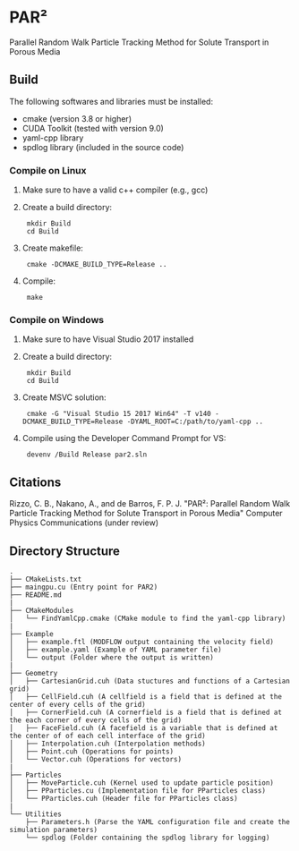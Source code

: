 # PAR²

Parallel Random Walk Particle Tracking Method for Solute Transport in Porous Media

## Build

The following softwares and libraries must be installed:

* cmake (version 3.8 or higher)
* CUDA Toolkit (tested with version 9.0)
* yaml-cpp library
* spdlog library (included in the source code)

### Compile on Linux

1. Make sure to have a valid c++ compiler (e.g., gcc)
2. Create a build directory:

        mkdir Build  
        cd Build

2. Create makefile:

        cmake -DCMAKE_BUILD_TYPE=Release ..

3. Compile:

        make

### Compile on Windows

1. Make sure to have Visual Studio 2017 installed
2. Create a build directory:

        mkdir Build  
        cd Build

2. Create MSVC solution:

        cmake -G "Visual Studio 15 2017 Win64" -T v140 -DCMAKE_BUILD_TYPE=Release -DYAML_ROOT=C:/path/to/yaml-cpp ..

3. Compile using the Developer Command Prompt for VS:

        devenv /Build Release par2.sln

## Citations

Rizzo, C. B., Nakano, A., and de Barros, F. P. J. "PAR²: Parallel Random Walk Particle Tracking Method for Solute Transport in Porous Media" Computer Physics Communications (under review)

## Directory Structure
```
.
├── CMakeLists.txt
├── maingpu.cu (Entry point for PAR2)
├── README.md
|
├── CMakeModules
│   └── FindYamlCpp.cmake (CMake module to find the yaml-cpp library)
|
├── Example
│   ├── example.ftl (MODFLOW output containing the velocity field)
│   ├── example.yaml (Example of YAML parameter file)
│   └── output (Folder where the output is written)
|
├── Geometry
│   ├── CartesianGrid.cuh (Data stuctures and functions of a Cartesian grid)
│   ├── CellField.cuh (A cellfield is a field that is defined at the center of every cells of the grid)
│   ├── CornerField.cuh (A cornerfield is a field that is defined at the each corner of every cells of the grid)
│   ├── FaceField.cuh (A facefield is a variable that is defined at the center of of each cell interface of the grid)
│   ├── Interpolation.cuh (Interpolation methods)
│   ├── Point.cuh (Operations for points)
│   └── Vector.cuh (Operations for vectors)
|
├── Particles
│   ├── MoveParticle.cuh (Kernel used to update particle position)
│   ├── PParticles.cu (Implementation file for PParticles class)
│   └── PParticles.cuh (Header file for PParticles class)
|
└── Utilities
    ├── Parameters.h (Parse the YAML configuration file and create the simulation parameters)
    └── spdlog (Folder containing the spdlog library for logging)
```
